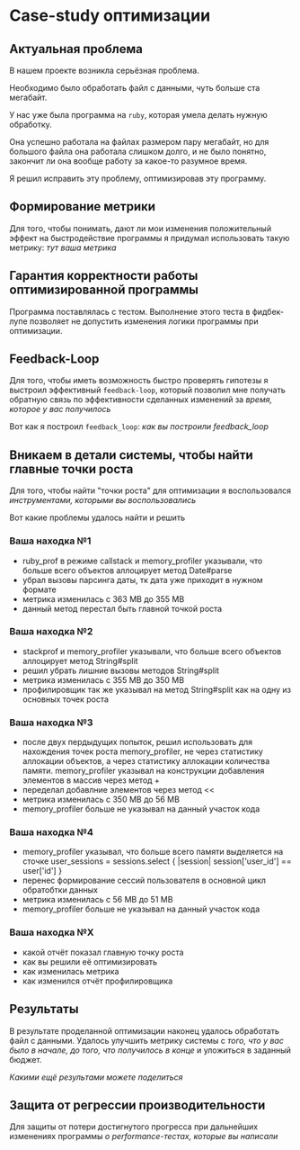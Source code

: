 # Case-study оптимизации

## Актуальная проблема
В нашем проекте возникла серьёзная проблема.

Необходимо было обработать файл с данными, чуть больше ста мегабайт.

У нас уже была программа на `ruby`, которая умела делать нужную обработку.

Она успешно работала на файлах размером пару мегабайт, но для большого файла она работала слишком долго, и не было понятно, закончит ли она вообще работу за какое-то разумное время.

Я решил исправить эту проблему, оптимизировав эту программу.

## Формирование метрики
Для того, чтобы понимать, дают ли мои изменения положительный эффект на быстродействие программы я придумал использовать такую метрику: *тут ваша метрика*

## Гарантия корректности работы оптимизированной программы
Программа поставлялась с тестом. Выполнение этого теста в фидбек-лупе позволяет не допустить изменения логики программы при оптимизации.

## Feedback-Loop
Для того, чтобы иметь возможность быстро проверять гипотезы я выстроил эффективный `feedback-loop`, который позволил мне получать обратную связь по эффективности сделанных изменений за *время, которое у вас получилось*

Вот как я построил `feedback_loop`: *как вы построили feedback_loop*

## Вникаем в детали системы, чтобы найти главные точки роста
Для того, чтобы найти "точки роста" для оптимизации я воспользовался *инструментами, которыми вы воспользовались*

Вот какие проблемы удалось найти и решить

### Ваша находка №1
- ruby_prof в режиме callstack и memory_profiler указывали, что больше всего объектов аллоцирует метод Date#parse
- убрал вызовы парсинга даты, тк дата уже приходит в нужном формате
- метрика изменилась с 363 MB до 355 MB
- данный метод перестал быть главной точкой роста

### Ваша находка №2
- stackprof и memory_profiler указывали, что больше всего объектов аллоцирует метод String#split
- решил убрать лишние вызовы методов String#split
- метрика изменилась с 355 MB до 350 MB
- профилировщик так же указывал на метод String#split как на одну из основных точек роста

### Ваша находка №3
- после двух пердыдущих попыток, решил использовать для нахождения точек роста memory_profiler, не через статистику аллокации объектов, а через статистику аллокации количества памяти. memory_profiler указывал на конструкции добавления элементов в массив через метод +  
- переделал добавлние элементов через метод << 
- метрика изменилась с 350 MB до 56 MB
- memory_profiler больше не указывал на данный участок кода

### Ваша находка №4
- memory_profiler указывал, что больше всего памяти выделяется на сточке user_sessions = sessions.select { |session| session['user_id'] == user['id'] }
- перенес формирование сессий пользователя в основной цикл обратобтки данных
- метрика изменилась с 56 MB до 51 MB
- memory_profiler больше не указывал на данный участок кода

### Ваша находка №X
- какой отчёт показал главную точку роста
- как вы решили её оптимизировать
- как изменилась метрика
- как изменился отчёт профилировщика

## Результаты
В результате проделанной оптимизации наконец удалось обработать файл с данными.
Удалось улучшить метрику системы с *того, что у вас было в начале, до того, что получилось в конце* и уложиться в заданный бюджет.

*Какими ещё результами можете поделиться*

## Защита от регрессии производительности
Для защиты от потери достигнутого прогресса при дальнейших изменениях программы *о performance-тестах, которые вы написали*
